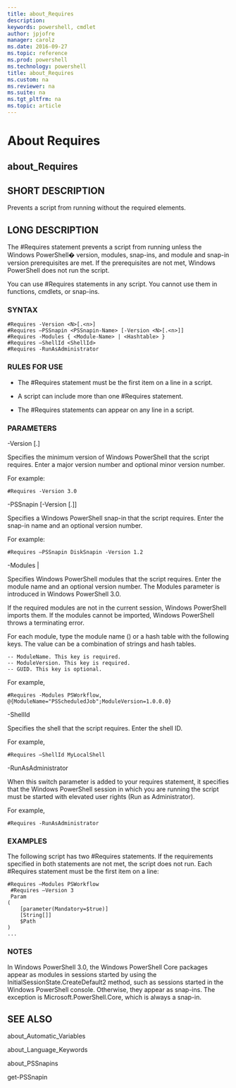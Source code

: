 ```yaml
---
title: about_Requires
description: 
keywords: powershell, cmdlet
author: jpjofre
manager: carolz
ms.date: 2016-09-27
ms.topic: reference
ms.prod: powershell
ms.technology: powershell
title: about_Requires
ms.custom: na
ms.reviewer: na
ms.suite: na
ms.tgt_pltfrm: na
ms.topic: article
---
```

# About Requires
## about_Requires


## SHORT DESCRIPTION
Prevents a script from running without the required elements.


## LONG DESCRIPTION
The \#Requires statement prevents a script from running unless the  Windows PowerShell� version, modules, snap-ins, and module and snap-in version prerequisites are met. If the prerequisites are not met,  Windows PowerShell does not run the script.

You can use \#Requires statements in any script. You cannot use them in functions, cmdlets, or snap-ins.


### SYNTAX


```
#Requires -Version <N>[.<n>]   
#Requires –PSSnapin <PSSnapin-Name> [-Version <N>[.<n>]]  
#Requires -Modules { <Module-Name> | <Hashtable> }   
#Requires –ShellId <ShellId>  
#Requires -RunAsAdministrator
```



### RULES FOR USE
- The \#Requires statement must be the first item on a line in a script.

- A script can include more than one \#Requires statement.

- The \#Requires statements can appear on any line in a script.


### PARAMETERS
-Version <N>[.<n>]

Specifies the minimum version of  Windows PowerShell that the script requires. Enter a major version number and optional minor version number.

For example:


```
#Requires -Version 3.0
```


-PSSnapin <PSSnapin-Name> [-Version <N>[.<n>]]

Specifies a  Windows PowerShell snap-in that the script requires. Enter the snap-in name and an optional version number.

For example:


```
#Requires –PSSnapin DiskSnapin -Version 1.2
```


-Modules <Module-Name> &#124; <Hashtable>

Specifies  Windows PowerShell modules that the script requires. Enter the module name and an optional version number. The Modules parameter is introduced in  Windows PowerShell 3.0.

If the required modules are not in the current session,  Windows PowerShell imports them. If the modules cannot be imported,  Windows PowerShell throws a terminating error.

For each module, type the module name (<String>) or a hash table with the following keys. The value can be a combination of strings and hash tables.


```
-- ModuleName. This key is required.  
-- ModuleVersion. This key is required.  
-- GUID. This key is optional.
```


For example,


```
#Requires -Modules PSWorkflow, @{ModuleName="PSScheduledJob";ModuleVersion=1.0.0.0}
```


-ShellId

Specifies the shell that the script requires. Enter the shell ID.

For example,


```
#Requires –ShellId MyLocalShell
```


-RunAsAdministrator

When this switch parameter is added to your requires statement, it specifies that the  Windows PowerShell session in which you are running the script must be started with elevated user rights (Run as Administrator).

For example,


```
#Requires -RunAsAdministrator
```



### EXAMPLES
The following script has two \#Requires statements. If the requirements specified in both statements are not met, the script does not run. Each \#Requires statement must be the first item on a line:


```
#Requires –Modules PSWorkflow  
 #Requires –Version 3  
 Param  
(  
    [parameter(Mandatory=$true)]  
    [String[]]  
    $Path  
)  
...
```



### NOTES
In  Windows PowerShell 3.0, the  Windows PowerShell Core packages appear as modules in sessions started by using the InitialSessionState.CreateDefault2 method, such as sessions started in the  Windows PowerShell console. Otherwise, they appear as snap-ins. The exception is Microsoft.PowerShell.Core, which is always a snap-in.


## SEE ALSO
about_Automatic_Variables

about_Language_Keywords

about_PSSnapins

get-PSSnapin

